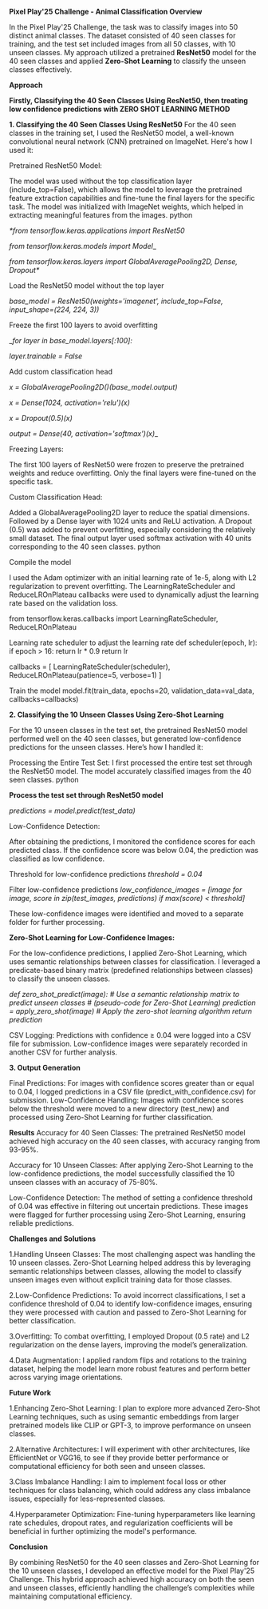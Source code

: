 ****Pixel Play'25 Challenge - Animal Classification Overview****

In the Pixel Play'25 Challenge, the task was to classify images into 50 distinct animal classes. The dataset consisted of 40 seen classes for training, and the test set included images from all 50 classes, with 10 unseen classes. My approach utilized a pretrained ****ResNet50**** model for the 40 seen classes and applied ****Zero-Shot Learning**** to classify the unseen classes effectively.

****Approach****

****Firstly, Classifying the 40 Seen Classes Using ResNet50, then treating low confidence predictions with ZERO SHOT LEARNING METHOD****


****1. Classifying the 40 Seen Classes Using ResNet50****
For the 40 seen classes in the training set, I used the ResNet50 model, a well-known convolutional neural network (CNN) pretrained on ImageNet. Here's how I used it:

Pretrained ResNet50 Model:

The model was used without the top classification layer (include_top=False), which allows the model to leverage the pretrained feature extraction capabilities and fine-tune the final layers for the specific task.
The model was initialized with ImageNet weights, which helped in extracting meaningful features from the images.
python


_*from tensorflow.keras.applications import ResNet50_

_from tensorflow.keras.models import Model__

_from tensorflow.keras.layers import GlobalAveragePooling2D, Dense, Dropout*_


Load the ResNet50 model without the top layer

*base_model = ResNet50(weights='imagenet', include_top=False, input_shape=(224, 224, 3))*

Freeze the first 100 layers to avoid overfitting

__for layer in base_model.layers[:100]:_

  _layer.trainable = False_

Add custom classification head

_x = GlobalAveragePooling2D()(base_model.output)_

_x = Dense(1024, activation='relu')(x)_

_x = Dropout(0.5)(x)_

_output = Dense(40, activation='softmax')(x)__

Freezing Layers:

The first 100 layers of ResNet50 were frozen to preserve the pretrained weights and reduce overfitting. Only the final layers were fine-tuned on the specific task.


Custom Classification Head:

Added a GlobalAveragePooling2D layer to reduce the spatial dimensions.
Followed by a Dense layer with 1024 units and ReLU activation.
A Dropout (0.5) was added to prevent overfitting, especially considering the relatively small dataset.
The final output layer used softmax activation with 40 units corresponding to the 40 seen classes.
python

Compile the model

I used the Adam optimizer with an initial learning rate of 1e-5, along with L2 regularization to prevent overfitting.
The LearningRateScheduler and ReduceLROnPlateau callbacks were used to dynamically adjust the learning rate based on the validation loss.

from tensorflow.keras.callbacks import LearningRateScheduler, ReduceLROnPlateau

Learning rate scheduler to adjust the learning rate
def scheduler(epoch, lr):
    if epoch > 16:
        return lr * 0.9
    return lr

callbacks = [
    LearningRateScheduler(scheduler),
    ReduceLROnPlateau(patience=5, verbose=1)
]

Train the model
model.fit(train_data, epochs=20, validation_data=val_data, callbacks=callbacks)

**2. Classifying the 10 Unseen Classes Using Zero-Shot Learning**

For the 10 unseen classes in the test set, the pretrained ResNet50 model performed well on the 40 seen classes, but generated low-confidence predictions for the unseen classes. Here’s how I handled it:

Processing the Entire Test Set:
I first processed the entire test set through the ResNet50 model. The model accurately classified images from the 40 seen classes.
python

**Process the test set through ResNet50 model**

_predictions = model.predict(test_data)_

Low-Confidence Detection:

After obtaining the predictions, I monitored the confidence scores for each predicted class. If the confidence score was below 0.04, the prediction was classified as low confidence.

Threshold for low-confidence predictions
_threshold = 0.04_

Filter low-confidence predictions
_low_confidence_images = [image for image, score in zip(test_images, predictions) if max(score) < threshold]_

These low-confidence images were identified and moved to a separate folder for further processing.

**Zero-Shot Learning for Low-Confidence Images:**

For the low-confidence predictions, I applied Zero-Shot Learning, which uses semantic relationships between classes for classification.
I leveraged a predicate-based binary matrix (predefined relationships between classes) to classify the unseen classes.

_def zero_shot_predict(image):
    # Use a semantic relationship matrix to predict unseen classes
    # (pseudo-code for Zero-Shot Learning)
    prediction = apply_zero_shot(image)  # Apply the zero-shot learning algorithm
    return prediction_
    
CSV Logging:
Predictions with confidence ≥ 0.04 were logged into a CSV file for submission. Low-confidence images were separately recorded in another CSV for further analysis.


**3. Output Generation**

Final Predictions: For images with confidence scores greater than or equal to 0.04, I logged predictions in a CSV file (predict_with_confidence.csv) for submission.
Low-Confidence Handling: Images with confidence scores below the threshold were moved to a new directory (test_new) and processed using Zero-Shot Learning for further classification.

**Results**
Accuracy for 40 Seen Classes:
The pretrained ResNet50 model achieved high accuracy on the 40 seen classes, with accuracy ranging from 93-95%.

Accuracy for 10 Unseen Classes:
After applying Zero-Shot Learning to the low-confidence predictions, the model successfully classified the 10 unseen classes with an accuracy of 75-80%.

Low-Confidence Detection:
The method of setting a confidence threshold of 0.04 was effective in filtering out uncertain predictions. These images were flagged for further processing using Zero-Shot Learning, ensuring reliable predictions.


**Challenges and Solutions**

1.Handling Unseen Classes:
The most challenging aspect was handling the 10 unseen classes. Zero-Shot Learning helped address this by leveraging semantic relationships between classes, allowing the model to classify unseen images even without explicit training data for those classes.

2.Low-Confidence Predictions:
To avoid incorrect classifications, I set a confidence threshold of 0.04 to identify low-confidence images, ensuring they were processed with caution and passed to Zero-Shot Learning for better classification.

3.Overfitting:
To combat overfitting, I employed Dropout (0.5 rate) and L2 regularization on the dense layers, improving the model’s generalization.

4.Data Augmentation:
I applied random flips and rotations to the training dataset, helping the model learn more robust features and perform better across varying image orientations.


**Future Work**

1.Enhancing Zero-Shot Learning:
I plan to explore more advanced Zero-Shot Learning techniques, such as using semantic embeddings from larger pretrained models like CLIP or GPT-3, to improve performance on unseen classes.

2.Alternative Architectures:
I will experiment with other architectures, like EfficientNet or VGG16, to see if they provide better performance or computational efficiency for both seen and unseen classes.

3.Class Imbalance Handling:
I aim to implement focal loss or other techniques for class balancing, which could address any class imbalance issues, especially for less-represented classes.

4.Hyperparameter Optimization:
Fine-tuning hyperparameters like learning rate schedules, dropout rates, and regularization coefficients will be beneficial in further optimizing the model's performance.


**Conclusion**

By combining ResNet50 for the 40 seen classes and Zero-Shot Learning for the 10 unseen classes, I developed an effective model for the Pixel Play'25 Challenge. This hybrid approach achieved high accuracy on both the seen and unseen classes, efficiently handling the challenge’s complexities while maintaining computational efficiency.
